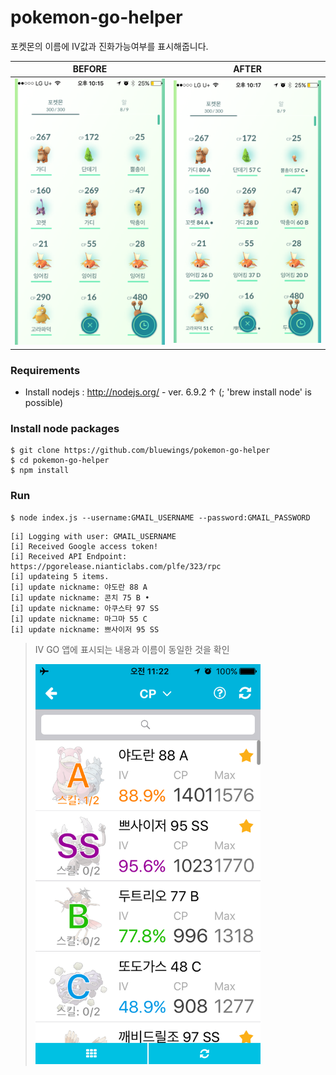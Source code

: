 # pokemon-go-helper

포켓몬의 이름에 IV값과 진화가능여부를 표시해줍니다.

| BEFORE | AFTER |
|--------|-------|
| <img src="/sample/img/pokemons-before.jpeg" width="400"> | <img src="/sample/img/pokemons-after.jpeg" width="400"> |

### Requirements
- Install nodejs : http://nodejs.org/ - ver. 6.9.2 ↑
(; 'brew install node' is possible)

### Install node packages
```
$ git clone https://github.com/bluewings/pokemon-go-helper
$ cd pokemon-go-helper
$ npm install
```

### Run
```
$ node index.js --username:GMAIL_USERNAME --password:GMAIL_PASSWORD
```
```
[i] Logging with user: GMAIL_USERNAME
[i] Received Google access token!
[i] Received API Endpoint: https://pgorelease.nianticlabs.com/plfe/323/rpc
[i] updateing 5 items.
[i] update nickname: 야도란 88 A
[i] update nickname: 콘치 75 B •
[i] update nickname: 아쿠스타 97 SS
[i] update nickname: 마그마 55 C
[i] update nickname: 쁘사이저 95 SS
```

> IV GO 앱에 표시되는 내용과 이름이 동일한 것을 확인
> 
> <img src="/sample/img/iv-go.jpeg" width="360">
